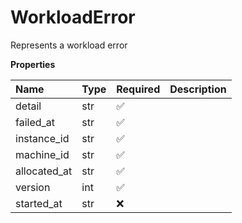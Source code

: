 # WorkloadError

Represents a workload error

**Properties**

| Name         | Type | Required | Description |
| :----------- | :--- | :------- | :---------- |
| detail       | str  | ✅       |             |
| failed_at    | str  | ✅       |             |
| instance_id  | str  | ✅       |             |
| machine_id   | str  | ✅       |             |
| allocated_at | str  | ✅       |             |
| version      | int  | ✅       |             |
| started_at   | str  | ❌       |             |
